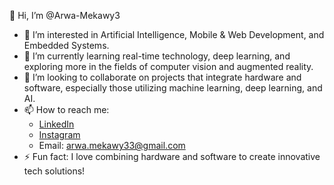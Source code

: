 👋 Hi, I’m @Arwa-Mekawy3

- 👀 I’m interested in Artificial Intelligence, Mobile & Web Development, and Embedded Systems.
- 🌱 I’m currently learning real-time technology, deep learning, and exploring more in the fields of computer vision and augmented reality.
- 💞️ I’m looking to collaborate on projects that integrate hardware and software, especially those utilizing machine learning, deep learning, and AI.
- 📫 How to reach me:
  - [LinkedIn](https://linkedin.com/in/arwa-mekawy)
  - [Instagram](https://instagram.com/arwa.mekawy33?igsh=MW5qaDN5OXN0aXEyZg==)
  - Email: arwa.mekawy33@gmail.com
- ⚡ Fun fact: I love combining hardware and software to create innovative tech solutions!

<!---
Arwa-Mekawy3/Arwa-Mekawy3 is a ✨ special ✨ repository because its `README.md` (this file) appears on your GitHub profile.
You can click the Preview link to take a look at your changes.
--->
